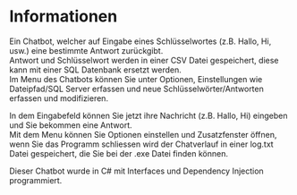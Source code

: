 # Informationen
Ein Chatbot, welcher auf Eingabe eines Schlüsselwortes (z.B. Hallo, Hi, usw.) eine bestimmte Antwort zurückgibt.  
Antwort und Schlüsselwort werden in einer CSV Datei gespeichert, diese kann mit einer SQL Datenbank ersetzt werden.  
Im Menu des Chatbots können Sie unter Optionen, Einstellungen wie Dateipfad/SQL Server erfassen und neue Schlüsselwörter/Antworten erfassen und modifizieren.  

In dem Eingabefeld können Sie jetzt ihre Nachricht (z.B. Hallo, Hi) eingeben und Sie bekommen eine Antwort.  
Mit dem Menu können Sie Optionen einstellen und Zusatzfenster öffnen, wenn Sie das Programm schliessen wird der Chatverlauf in einer log.txt Datei gespeichert, die Sie bei der .exe Datei finden können.  

Dieser Chatbot wurde in C# mit Interfaces und Dependency Injection programmiert.
